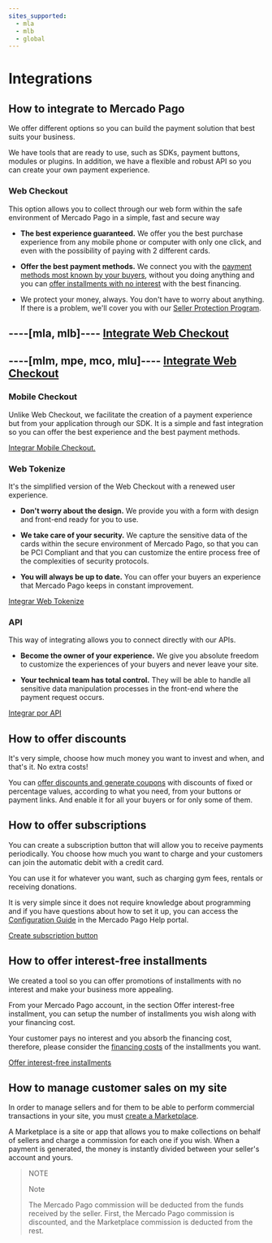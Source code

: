 ```yaml
---
sites_supported:
  - mla
  - mlb
  - global
---
```


# Integrations

## How to integrate to Mercado Pago

We offer different options so you can build the payment solution that best suits your business.

We have tools that are ready to use, such as SDKs, payment buttons, modules or plugins. In addition, we have a flexible and robust API so you can create your own payment experience.

### Web Checkout

This option allows you to collect through our web form within the safe environment of Mercado Pago in a simple, fast and secure way

- **The best experience guaranteed.** We offer you the best purchase experience from any mobile phone or computer with only one click, and even with the possibility of paying with 2 different cards.

- **Offer the best payment methods.** We connect you with the [payment methods most known by your buyers](https://www.mercadopago.com.ar/ayuda/medios-de-pago-vendedores_221), without you doing anything and you can [offer installments with no interest](https://www.mercadopago.com.ar/ayuda/cuotas-sin-interes_3299) with the best financing.

-   We protect your money, always. You don't have to worry about anything. If there is a problem, we'll cover you with our [Seller Protection Program](https://www.mercadopago.com.ar/ayuda/dinero-seguridad-ventas-arg_3777).

----[mla, mlb]----
[Integrate Web Checkout](https://www.mercadopago.com.ar/developers/en/guides/payments/web-payment-checkout/introduction)
------------
----[mlm, mpe, mco, mlu]----
[Integrate Web Checkout](https://www.mercadopago.com.mx/developers/en/guides/payments/web-checkout/introduction)
------------

### Mobile Checkout

Unlike Web Checkout, we facilitate the creation of a payment experience but from your application through our SDK. It is a simple and fast integration so you can offer the best experience and the best payment methods.

[Integrar Mobile Checkout.](https://www.mercadopago.com.ar/developers/en/guides/payments/mobile-checkout/introduction)

### Web Tokenize


It's the simplified version of the Web Checkout with a renewed user experience.

- **Don't worry about the design.** We provide you with a form with design and front-end ready for you to use.

- **We take care of your security.** We capture the sensitive data of the cards within the secure environment of Mercado Pago, so that you can be PCI Compliant and that you can customize the entire process free of the complexities of security protocols.

- **You will always be up to date.** You can offer your buyers an experience that Mercado Pago keeps in constant improvement.

[Integrar Web Tokenize](https://www.mercadopago.com.ar/developers/en/guides/payments/web-tokenize-checkout/introduction)

### API

This way of integrating allows you to connect directly with our APIs.

- **Become the owner of your experience.** We give you absolute freedom to customize the experiences of your buyers and never leave your site.  

- **Your technical team has total control.** They will be able to handle all sensitive data manipulation processes in the front-end where the payment request occurs.

[Integrar por API](guides/payments/api/introduction)

## How to offer discounts

It's very simple, choose how much money you want to invest and when, and that's it. No extra costs!

You can [offer discounts and generate coupons](https://www.mercadopago.com.ar/settings/my-business) with discounts of fixed or percentage values, according to what you need, from your buttons or payment links. And enable it for all your buyers or for only some of them.

## How to offer subscriptions

You can create a subscription button that will allow you to receive payments periodically. You choose how much you want to charge and your customers can join the automatic debit with a credit card.

You can use it for whatever you want, such as charging gym fees, rentals or receiving donations.

It is very simple since it does not require knowledge about programming and if you have questions about how to set it up, you can access the [Configuration Guide](https://www.mercadopago.com.ar/ayuda/cobrar-debito-automatico-tarjeta_1141) in the Mercado Pago Help portal.

[Create subscription button](http://www.mercadopago.com.ar/receive-payments/tools)

## How to offer interest-free installments

We created a tool so you can offer promotions of installments with no interest and make your business more appealing.

From your Mercado Pago account, in the section Offer interest-free installment, you can setup the number of installments you wish along with your financing cost.

Your customer pays no interest and you absorb the financing cost, therefore, please consider the [financing costs](https://www.mercadopago.com.ar/ayuda/cuotas-sin-interes_3299) of the installments you want.

[Offer interest-free installments](https://www.mercadopago.com/mla/front/cost-absorption)

## How to manage customer sales on my site

In order to manage sellers and for them to be able to perform commercial transactions in your site, you must [create a Marketplace](https://www.mercadopago.com.ar/developers/en/guides/marketplace/web-checkout/introduction).

A Marketplace is a site or app that allows you to make collections on behalf of sellers and charge a commission for each one if you wish. When a payment is generated, the money is instantly divided between your seller's account and yours.

> NOTE
>
> Note
>
>The Mercado Pago commission will be deducted from the funds received by the seller. First, the Mercado Pago commission is discounted, and the Marketplace commission is deducted from the rest.
